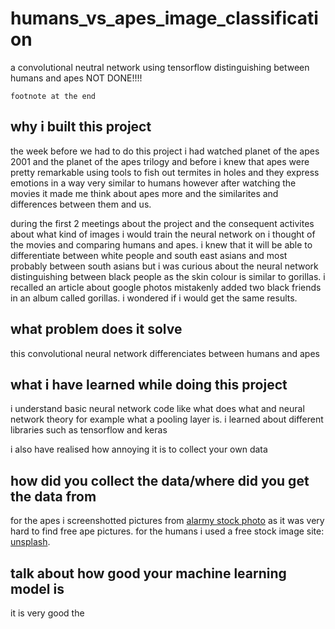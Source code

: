 # humans_vs_apes_image_classification
a convolutional neutral network using tensorflow distinguishing between humans and apes 
NOT DONE!!!!

  `footnote at the end`

## why i built this project
the week before we had to do this project i had watched planet of the apes 2001 and the planet of the apes trilogy and before i knew that apes were pretty remarkable using tools to fish out termites in holes and they express emotions in a way very similar to humans however after watching the movies it made me think about apes more and the similarites and differences between them and us.
  
  during the first 2 meetings about the project and the consequent activites about what kind of images i would train the neural network on i thought of the movies and comparing humans and apes. i knew that it will be able to differentiate between white people and south east asians and most probably between south asians but i was curious about the neural network distinguishing between black people as the skin colour is similar to gorillas. i recalled an article about google photos mistakenly added two black friends in an album called gorillas. i wondered if i would get the same results.

## what problem does it solve
this convolutional neural network differenciates between humans and apes

## what i have learned while doing this project
i understand basic neural network code like what does what and neural network theory for example what a pooling layer is. i learned about different libraries such as tensorflow and keras
  
  i also have realised how annoying it is to collect your own data
  
## how did you collect the data/where did you get the data from
for the apes i screenshotted pictures from [alarmy stock photo](https://www.alamy.com/) as it was very hard to find free ape pictures.
for the humans i used a free stock image site: [unsplash](https://unsplash.com/). 

## talk about how good your machine learning model is
it is very good the 

